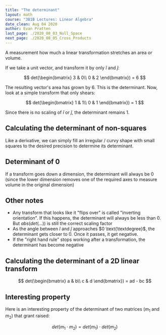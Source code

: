 ```yaml
---
title: "The determinant"
layout: math
course: "3B1B Lectures: Linear Algebra"
date_clean: Aug 04 2020
author: Evan Pratten
last_page: ./2020_08_03_Null_Space
next_page: ./2020_08_05_Cross_Products
---
```


A measurement how much a linear transformation stretches an area or volume.

If we take a unit vector, and transform it by only $\hat{i}$ and $\hat{j}$:

$$
det(\begin{bmatrix}
    3 & 0\\
    0 & 2
\end{bmatrix}) = 6
$$

The resulting vector's area has grown by $6$. This is the determinant. Now, look at a simple transform that only shears:

$$
det(\begin{bmatrix}
    1 & 1\\
    0 & 1
\end{bmatrix}) = 1
$$

Since there is no scaling of $\hat{i}$ or $\hat{j}$, the determinant remains $1$.

## Calculating the determinant of non-squares

Like a derivative, we can simply fill an irregular / curvy shape with small squares to the desired precision to determine its determinant.

## Determinant of 0

If a transform goes down a dimension, the determinant will always be $0$ (since the lower dimension removes one of the required axes to measure volume in the original dimension)

## Other notes

 - Any transform that looks like it "flips over" is called "inverting orientation". If this happens, the determinant will always be less than $0$. But $abs(det(...))$ is still the correct scaling factor
 - As the angle between $\hat{i}$ and $\hat{j}$ approaches $0 \text{\textdegree}$, the determinant gets closer to $0$. Once it passes, it get negative.
 - If the "right hand rule" stops working after a transformation, the determinant has become negative

## Calculating the determinant of a 2D linear transform

$$
det(\begin{bmatrix}
    a & b\\
    c & d
\end{bmatrix}) = ad - bc
$$


## Interesting property

Here is an interesting property of the determinant of two matrices ($m_1$ and $m_2$) that grant raised:

$$
det(m_1 \cdot m_2) = det(m_1) \cdot det(m_2)
$$
